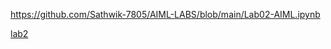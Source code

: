 https://github.com/Sathwik-7805/AIML-LABS/blob/main/Lab02-AIML.ipynb


[lab2](https://github.com/Sathwik-7805/AIML-LABS/blob/main/LAB06.ipynb)
